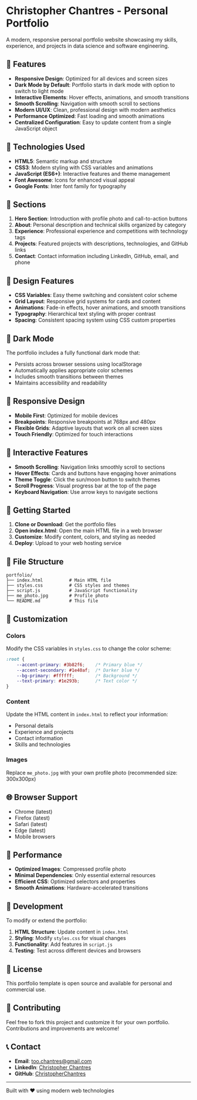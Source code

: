 # Christopher Chantres - Personal Portfolio

A modern, responsive personal portfolio website showcasing my skills, experience, and projects in data science and software engineering.

## 🌟 Features

- **Responsive Design**: Optimized for all devices and screen sizes
- **Dark Mode by Default**: Portfolio starts in dark mode with option to switch to light mode
- **Interactive Elements**: Hover effects, animations, and smooth transitions
- **Smooth Scrolling**: Navigation with smooth scroll to sections
- **Modern UI/UX**: Clean, professional design with modern aesthetics
- **Performance Optimized**: Fast loading and smooth animations
- **Centralized Configuration**: Easy to update content from a single JavaScript object

## 🚀 Technologies Used

- **HTML5**: Semantic markup and structure
- **CSS3**: Modern styling with CSS variables and animations
- **JavaScript (ES6+)**: Interactive features and theme management
- **Font Awesome**: Icons for enhanced visual appeal
- **Google Fonts**: Inter font family for typography

## 📱 Sections

1. **Hero Section**: Introduction with profile photo and call-to-action buttons
2. **About**: Personal description and technical skills organized by category
3. **Experience**: Professional experience and competitions with technology tags
4. **Projects**: Featured projects with descriptions, technologies, and GitHub links
5. **Contact**: Contact information including LinkedIn, GitHub, email, and phone

## 🎨 Design Features

- **CSS Variables**: Easy theme switching and consistent color scheme
- **Grid Layout**: Responsive grid systems for cards and content
- **Animations**: Fade-in effects, hover animations, and smooth transitions
- **Typography**: Hierarchical text styling with proper contrast
- **Spacing**: Consistent spacing system using CSS custom properties

## 🌙 Dark Mode

The portfolio includes a fully functional dark mode that:
- Persists across browser sessions using localStorage
- Automatically applies appropriate color schemes
- Includes smooth transitions between themes
- Maintains accessibility and readability

## 📱 Responsive Design

- **Mobile First**: Optimized for mobile devices
- **Breakpoints**: Responsive breakpoints at 768px and 480px
- **Flexible Grids**: Adaptive layouts that work on all screen sizes
- **Touch Friendly**: Optimized for touch interactions

## 🎯 Interactive Features

- **Smooth Scrolling**: Navigation links smoothly scroll to sections
- **Hover Effects**: Cards and buttons have engaging hover animations
- **Theme Toggle**: Click the sun/moon button to switch themes
- **Scroll Progress**: Visual progress bar at the top of the page
- **Keyboard Navigation**: Use arrow keys to navigate sections

## 🚀 Getting Started

1. **Clone or Download**: Get the portfolio files
2. **Open index.html**: Open the main HTML file in a web browser
3. **Customize**: Modify content, colors, and styling as needed
4. **Deploy**: Upload to your web hosting service

## 📁 File Structure

```
portfolio/
├── index.html          # Main HTML file
├── styles.css          # CSS styles and themes
├── script.js           # JavaScript functionality
├── me_photo.jpg        # Profile photo
└── README.md           # This file
```

## 🎨 Customization

### Colors
Modify the CSS variables in `styles.css` to change the color scheme:

```css
:root {
    --accent-primary: #3b82f6;    /* Primary blue */
    --accent-secondary: #1e40af;  /* Darker blue */
    --bg-primary: #ffffff;        /* Background */
    --text-primary: #1e293b;      /* Text color */
}
```

### Content
Update the HTML content in `index.html` to reflect your information:
- Personal details
- Experience and projects
- Contact information
- Skills and technologies

### Images
Replace `me_photo.jpg` with your own profile photo (recommended size: 300x300px)

## 🌐 Browser Support

- Chrome (latest)
- Firefox (latest)
- Safari (latest)
- Edge (latest)
- Mobile browsers

## 📱 Performance

- **Optimized Images**: Compressed profile photo
- **Minimal Dependencies**: Only essential external resources
- **Efficient CSS**: Optimized selectors and properties
- **Smooth Animations**: Hardware-accelerated transitions

## 🔧 Development

To modify or extend the portfolio:

1. **HTML Structure**: Update content in `index.html`
2. **Styling**: Modify `styles.css` for visual changes
3. **Functionality**: Add features in `script.js`
4. **Testing**: Test across different devices and browsers

## 📄 License

This portfolio template is open source and available for personal and commercial use.

## 🤝 Contributing

Feel free to fork this project and customize it for your own portfolio. Contributions and improvements are welcome!

## 📞 Contact

- **Email**: too.chantres@gmail.com
- **LinkedIn**: [Christopher Chantres](https://www.linkedin.com/in/christopher-chantres)
- **GitHub**: [ChristopherChantres](https://github.com/ChristopherChantres)

---

Built with ❤️ using modern web technologies
